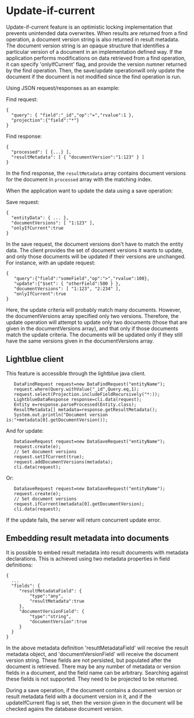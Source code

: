 # Update-if-current

Update-if-current feature is an optimistic locking implementation that
prevents unintended data overwrites. When results are returned from a
find operation, a document version string is also returned in result
metadata. The document version string is an opaque structure that
identifies a particular version of a document in an implementation
defined way. If the application performs modifications on data
retrieved from a find operation, it can specify 'onlyIfCurrent' flag,
and provide the version numner returned by the find operation. Then,
the save/update operationwill only update the document if the document
is not modified since the find operation is run.

Using JSON request/responses as an example:

Find request:
```
{
  "query": { "field":"_id","op":"=","rvalue":1 },
  "projection":{"field":"*"}
}
```

Find response:
```
{
  "processed": [ {...} ],
  "resultMetadata": [ { "documentVersion":"1:123" } ]
}
```

In the find response, the `resultMetadata` array contains document
versions for the document in `processed` array with the matching
index.

When the application want to update the data using a save operation:

Save request:
```
{
  "entityData": { ... },
  "documentVersions": [ "1:123" ],
  "onlyIfCurrent":true
}
```

In the save request, the document versions don't have to match the
entity data. The client provides the set of document versions it wants
to update, and only those documents will be updated if their versions
are unchanged. For instance, with an update request:

```
{
   "query":{"field":"someField","op":">","rvalue":100},
   "update":{"$set": { "otherField":500 } },
   "documentVersions": [ "1:123", "2:234" ],
   "onlyIfCurrent":true
}
```

Here, the update criteria will probably match many documents. However,
the documentVersions array specified only two versions. Therefore, the
update operation will attempt to update only two documents (those that
are given in the documentVersions array), and that only if those
documents match the update criteria. The documents will be updated
only if they still have the same versions given in the
documentVersions array.

## Lightblue client

This feature is accessible through the lightblue java client.

```
   DataFindRequest request=new DataFindRequest("entityName");
   request.where(Query.withValue("_id",Query.eq,1);
   request.select(Projection.includeFieldRecursively("*:));
   LightblueDataResponse response=cli.data(request);
   Entity e=response.parseProcessed(Entity.class);
   ResultMetadata[] metadata=response.getResultMetadata();
   System.out.println("Document version is:"+metadata[0].getDocumentVersion());
```

And for update:

```
   DataSaveRequest request=new DataSaveRequest("entityName");
   request.create(e);
   // Set document versions
   request.setIfCurrent(true);
   request.addDocumentVersions(metadata);
   cli.data(request);
```

Or:

```
   DataSaveRequest request=new DataSaveRequest("entityName");
   request.create(e);
   // Set document versions
   request.ifCurrent(metadata[0].getDocumentVersion);
   cli.data(request);
```
If the update fails, the server will return concurrent update error.

## Embedding result metadata into documents

It is possible to embed result metadata into result documents with
metadata declarations. This is achieved using two metadata properties
in field definitions:

```
{
  ...
  "fields": {
     "resultMetadataField": {
         "type":"any",
         "resultMetadata":true
     },
     "documentVersionField": {
         "type":"string",
         "documentVersion":true
     }
  }
}
```

In the above metadata definition 'resultMetadataField' will receive
the result metadata object, and 'documentVersionField' will receive
the document version string. These fields are not persisted, but
populated after the document is retrieved. There may be any number of
metadata or version fields in a document, and the field name can be
arbitrary. Searching against these fields is not supported. They need
to be projected to be returned.

During a save operation, if the document contains a document version
or result metadata field with a document version in it, and if the
updateIfCurrent flag is set, then the version given in the document
will be checked agains the database document version.

